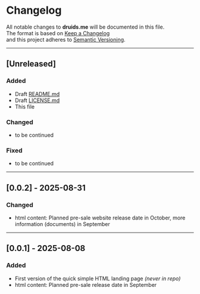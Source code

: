 # Changelog
All notable changes to **druids.me** will be documented in this file.  
The format is based on [Keep a Changelog](https://keepachangelog.com/en/1.0.0/)  
and this project adheres to [Semantic Versioning](https://semver.org/).

---

## [Unreleased]
### Added
- Draft [README.md](./README.md)
- Draft [LICENSE.md](./LICENSE.md)
- This file

### Changed
- to be continued

### Fixed
- to be continued

---

## [0.0.2] - 2025-08-31
### Changed
- html content: Planned pre-sale website release date in October, more information (documents) in September

---

## [0.0.1] - 2025-08-08
### Added
- First version of the quick simple HTML landing page *(never in repo)*
- html content: Planned pre-sale release date in September
